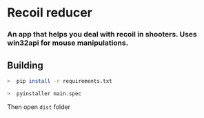 # Recoil reducer

### An app that helps you deal with recoil in shooters. Uses win32api for mouse manipulations.
 
## Building

```bash
>  pip install -r requirements.txt
```

```bash
>  pyinstaller main.spec
```

Then open `dist` folder